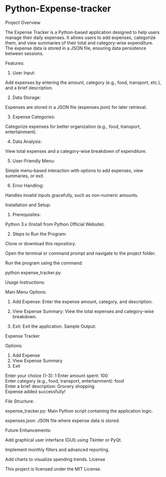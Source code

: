 # Python-Expense-tracker

Project Overview

The Expense Tracker is a Python-based application designed to help users manage their daily expenses. It allows users to add expenses, categorize them, and view summaries of their total and category-wise expenditure. The expense data is stored in a JSON file, ensuring data persistence between sessions.


Features:

1. User Input:

Add expenses by entering the amount, category (e.g., food, transport, etc.), and a brief description.


2. Data Storage:

Expenses are stored in a JSON file (expenses.json) for later retrieval.


3. Expense Categories:

Categorize expenses for better organization (e.g., food, transport, entertainment).


4. Data Analysis:

View total expenses and a category-wise breakdown of expenditure.


5. User-Friendly Menu:

Simple menu-based interaction with options to add expenses, view summaries, or exit.


6. Error Handling:

Handles invalid inputs gracefully, such as non-numeric amounts.

Installation and Setup:

1. Prerequisites:

Python 3.x (Install from Python Official Website).

2. Steps to Run the Program:

Clone or download this repository.

Open the terminal or command prompt and navigate to the project folder.

Run the program using the command:

python expense_tracker.py

Usage Instructions:

Main Menu Options:

1. Add Expense: Enter the expense amount, category, and description.


2. View Expense Summary: View the total expenses and category-wise breakdown.


3. Exit: Exit the application.
Sample Output:

Expense Tracker

Options:
1. Add Expense
2. View Expense Summary
3. Exit

Enter your choice (1-3): 1
Enter amount spent: 100  
Enter category (e.g., food, transport, entertainment): food  
Enter a brief description: Grocery shopping  
Expense added successfully!

File Structure:

expense_tracker.py: Main Python script containing the application logic.

expenses.json: JSON file where expense data is stored.

Future Enhancements:

Add graphical user interface (GUI) using Tkinter or PyQt.

Implement monthly filters and advanced reporting.

Add charts to visualize spending trends.
License

This project is licensed under the MIT License.
